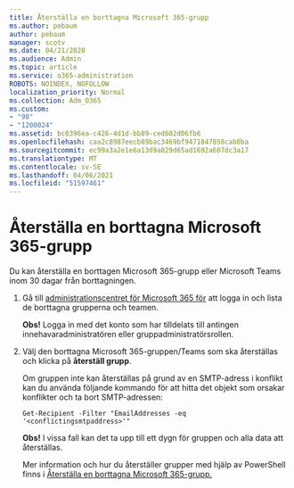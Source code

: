 ```yaml
---
title: Återställa en borttagna Microsoft 365-grupp
ms.author: pebaum
author: pebaum
manager: scotv
ms.date: 04/21/2020
ms.audience: Admin
ms.topic: article
ms.service: o365-administration
ROBOTS: NOINDEX, NOFOLLOW
localization_priority: Normal
ms.collection: Adm_O365
ms.custom:
- "98"
- "1200024"
ms.assetid: bc0396ea-c426-4d1d-bb89-ced602d06fb6
ms.openlocfilehash: caa2c8987eecb89bac3469bf9471847858cab0ba
ms.sourcegitcommit: ec99a3a2e1e6a13d9a829d65ad1692a607dc3a17
ms.translationtype: MT
ms.contentlocale: sv-SE
ms.lasthandoff: 04/06/2021
ms.locfileid: "51597461"
---
```

# <a name="restore-a-deleted-microsoft-365-group"></a>Återställa en borttagna Microsoft 365-grupp

Du kan återställa en borttagen Microsoft 365-grupp eller Microsoft Teams inom 30 dagar från borttagningen.

1. Gå till [administrationscentret för Microsoft 365 för](https://aka.ms/RestoreDeletedGroup) att logga in och lista de borttagna grupperna och teamen.

    **Obs!** Logga in med det konto som har tilldelats till antingen innehavaradministratören eller gruppadministratörsrollen.

1. Välj den borttagna Microsoft 365-gruppen/Teams som ska återställas och klicka på **återställ grupp**.

    Om gruppen inte kan återställas på grund av en SMTP-adress i konflikt kan du använda följande kommando för att hitta det objekt som orsakar konflikter och ta bort SMTP-adressen:

    `Get-Recipient -Filter "EmailAddresses -eq '<conflictingsmtpaddress>'"`

    **Obs!** I vissa fall kan det ta upp till ett dygn för gruppen och alla data att återställas.

    Mer information och hur du återställer grupper med hjälp av PowerShell finns i [Återställa en borttagna Microsoft 365-grupp.](https://go.microsoft.com/fwlink/?linkid=867802)